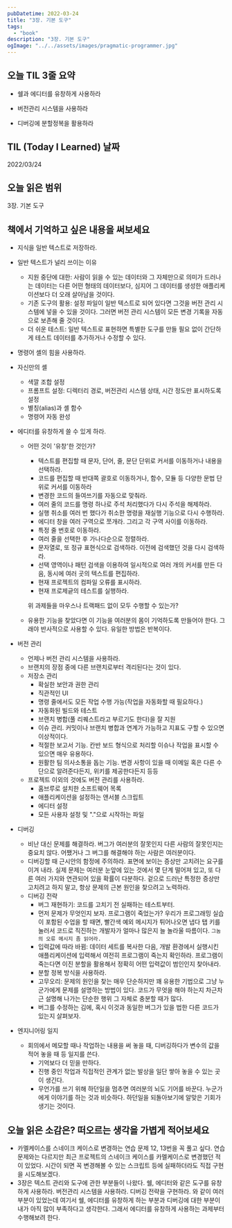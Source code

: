 ```yaml
---
pubDatetime: 2022-03-24
title: "3장. 기본 도구"
tags:
  - "book"
description: "3장. 기본 도구"
ogImage: "../../assets/images/pragmatic-programmer.jpg"
---
```


## 오늘 TIL 3줄 요약

- 쉘과 에디터를 유창하게 사용하라

- 버전관리 시스템을 사용하라

- 디버깅에 분할정복을 활용하라

## TIL (Today I Learned) 날짜

2022/03/24

## 오늘 읽은 범위

3장. 기본 도구

## 책에서 기억하고 싶은 내용을 써보세요

- 지식을 일반 텍스트로 저장하라.
- 일반 텍스트가 널리 쓰이는 이유
  - 지원 중단에 대한: 사람이 읽을 수 있는 데이터와 그 자체만으로 의미가 드러나는 데이터는 다른 어떤 형태의 데이터보다, 심지어 그 데이터를 생성한 애플리케이션보다 더 오래 살아남을 것이다.
  - 기존 도구의 활용: 설정 파일이 일반 텍스트로 되어 있다면 그것을 버전 관리 시스템에 넣을 수 있을 것이다. 그러면 버전 관리 시스템이 모든 변경 기록을 자동으로 보존해 줄 것이다.
  - 더 쉬운 테스트: 일반 텍스트로 표현하면 특별한 도구를 만들 필요 없이 간단하게 테스트 데이터를 추가하거나 수정할 수 있다.
- 명령어 셸의 힘을 사용하라.
- 자신만의 셸
  - 색깔 조합 설정
  - 프롬프트 설정: 디렉터리 경로, 버전관리 시스템 상태, 시간 정도만 표시하도록 설정
  - 별칭(alias)과 셸 함수
  - 명령어 자동 완성
- 에디터를 유창하게 쓸 수 있게 하라.

  - 어떤 것이 '유창'한 것인가?

    - 텍스트를 편집할 때 문자, 단어, 줄, 문단 단위로 커서를 이동하거나 내용을 선택하라.
    - 코드를 편집할 때 반대쪽 괄호로 이동하거나, 함수, 모듈 등 다양한 문법 단위로 커서를 이동하라
    - 변경한 코드의 들여쓰기를 자동으로 맞춰라.
    - 여러 줄의 코드를 명령 하나로 주석 처리했다가 다시 주석을 해제하라.
    - 실행 취소를 여러 번 했다가 취소한 명령을 재실행 기능으로 다시 수행하라.
    - 에디터 창을 여러 구역으로 쪼개라. 그리고 각 구역 사이를 이동하라.
    - 특정 줄 번호로 이동하라.
    - 여러 줄을 선택한 후 가나다순으로 정렬하라.
    - 문자열로, 또 정규 표현식으로 검색하라. 이전에 검색했던 것을 다시 검색하라.
    - 선택 영역이나 패턴 검색을 이용하여 일시적으로 여러 개의 커서를 만든 다음, 동시에 여러 곳의 텍스트를 편집하라.
    - 현재 프로젝트의 컴파일 오류를 표시하라.
    - 현재 프로제긑의 테스트를 실행하라.

    위 과제들을 마우스나 트랙패드 없이 모두 수행할 수 있는가?

  - 유용한 기능을 찾았다면 이 기능을 여러분의 몸이 기억하도록 만들어야 한다. 그래야 반사적으로 사용할 수 있다. 유일한 방법은 반복이다.

- 버전 관리
  - 언제나 버전 관리 시스템을 사용하라.
  - 브랜치의 장점 중에 다른 브랜치로부터 격리된다는 것이 있다.
  - 저장소 관리
    - 확실한 보안과 권한 관리
    - 직관적인 UI
    - 명령 줄에서도 모든 작업 수행 가능(작업을 자동화할 때 필요하다.)
    - 자동화된 빌드와 테스트
    - 브랜치 병합(풀 리퀘스트라고 부르기도 한다)을 잘 지원
    - 이슈 관리. 커밋이나 브랜치 병합과 연계가 가능하고 지표도 구할 수 있으면 이상적이다.
    - 적절한 보고서 기능. 칸반 보드 형식으로 처리할 이슈나 작업을 표시할 수 있으면 매우 유용하다.
    - 원활한 팀 의사소통을 돕는 기능. 변경 사항이 있을 때 이메일 혹은 다른 수단으로 알려준다든지, 위키를 제공한다든지 등등
  - 프로젝트 이외의 것에도 버전 관리를 사용하라.
    - 홈브루로 설치한 소프트웨어 목록
    - 애플리케이션을 설정하는 앤서블 스크립트
    - 에디터 설정
    - 모든 사용자 설정 및 "."으로 시작하는 파일
- 디버깅
  - 비난 대신 문제를 해결하라. 버그가 여러분의 잘못인지 다른 사람의 잘못인지는 중요치 않다. 어쨌거나 그 버그를 해결해야 하는 사람은 여러분이다.
  - 디버깅할 때 근시안의 함정에 주의하라. 표면에 보이는 증상만 고치려는 요구를 이겨 내라. 실제 문제는 여러분 눈앞에 있는 것에서 몇 단계 떨어져 있고, 또 다른 여러 가지와 연관되어 있을 확률이 다분하다. 겉으로 드러난 특정한 증상만 고치려고 하지 말고, 항상 문제의 근본 원인을 찾으려고 노력하라.
  - 디버깅 전략
    - 버그 재현하기: 코드를 고치기 전 실패하는 테스트부터.
    - 먼저 문제가 무엇인지 보자. 프로그램이 죽었는가? 우리가 프로그래밍 실습이 포함된 수업을 할 때면, 빨간색 예외 메시지가 튀어나오면 냅다 탭 키를 눌러서 코드로 직진하는 개발자가 얼마나 많은지 늘 놀라울 따름이다. `그놈의 오류 메시지 좀 읽어라.`
    - 입력값에 따라 바뀜: 데이터 세트를 복사한 다음, 개발 환경에서 실행시킨 애플리케이션에 입력해서 여전히 프로그램이 죽는지 확인하라. 프로그램이 죽는다면 이진 분할을 활용해서 정확히 어떤 입력값이 범인인지 찾아내라.
    - 분할 정복 방식을 사용하라.
    - 고무오리: 문제의 원인을 찾는 매우 단순하지만 꽤 유용한 기법으로 그냥 누군가에게 문제를 설명하는 방법이 있다. 코드가 무엇을 해야 하는지 차근차근 설명해 나가는 단순한 행위 그 자체로 충분할 때가 많다.
    - 버그를 수정하는 김에, 혹시 이것과 동일한 버그가 있을 법한 다른 코드가 있는지 살펴보자.
- 엔지니어링 일지
  - 회의에서 메모할 때나 작업하는 내용을 써 놓을 때, 디버깅하다가 변수의 값을 적어 놓을 때 등 일지를 쓴다.
    - 기억보다 더 믿을 만하다.
    - 진행 중인 작업과 직접적인 관계가 없는 발상을 일단 쌓아 놓을 수 있는 곳이 생긴다.
    - 무언가를 쓰기 위해 하던일을 멈추면 여러분의 뇌도 기어를 바꾼다. 누군가에게 이야기를 하는 것과 비슷하다. 하던일을 되돌아보기에 알맞은 기회가 생기는 것이다.

## 오늘 읽은 소감은? 떠오르는 생각을 가볍게 적어보세요

- 카멜케이스를 스네이크 케이스로 변경하는 연습 문제 12, 13번을 꼭 풀고 싶다. 연습 문제와는 다르지만 최근 프로젝트의 스네이크 케이스를 카멜케이스로 변경했던 적이 있었다. 시간이 되면 꼭 변경해볼 수 있는 스크립트 등에 실패하더라도 직접 구현을 시도해보겠다.
- 3장은 텍스트 관리와 도구에 관한 부분들이 나왔다. 쉘, 에디터와 같은 도구를 유창하게 사용하라. 버전관리 시스템을 사용하라. 디버깅 전략을 구현하라. 와 같이 여러 부분이 있었는데 여기서 쉘, 에디터를 유창하게 하는 부분과 디버깅에 대한 부분이 내가 아직 많이 부족하다고 생각한다. 그래서 에디터를 유창하게 사용하는 과제부터 수행해보려 한다.
